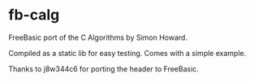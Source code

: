 # fb-calg
FreeBasic port of the C Algorithms by Simon Howard. 

Compiled as a static lib for easy testing. Comes with a simple example.

Thanks to j8w344c6 for porting the header to FreeBasic.
